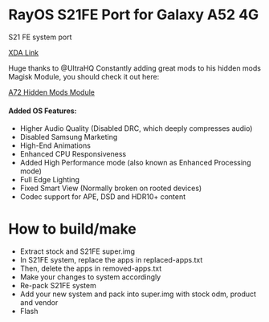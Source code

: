 # RayOS S21FE Port for Galaxy A52 4G
S21 FE system port


[XDA Link](https://forum.xda-developers.com/)

Huge thanks to @UltraHQ
Constantly adding great mods to his hidden mods Magisk Module, you should check it out here:

[A72 Hidden Mods Module](https://github.com/UltraHQ/A72-Hidden-Mods)

#### Added OS Features:
- Higher Audio Quality (Disabled DRC, which deeply compresses audio)
- Disabled Samsung Marketing
- High-End Animations
- Enhanced CPU Responsiveness
- Added High Performance mode (also known as Enhanced Processing mode)
- Full Edge Lighting
- Fixed Smart View (Normally broken on rooted devices)
- Codec support for APE, DSD and HDR10+ content

# How to build/make

- Extract stock and S21FE super.img
- In S21FE system, replace the apps in replaced-apps.txt
- Then, delete the apps in removed-apps.txt
- Make your changes to system accordingly
- Re-pack S21FE system
- Add your new system and pack into super.img with stock odm, product and vendor
- Flash
